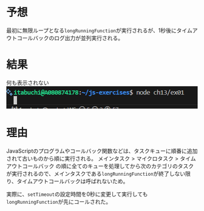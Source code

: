 # 予想

最初に無限ループとなる`longRunningFunction`が実行されるが、1秒後にタイムアウトコールバックのログ出力が並列実行される。

# 結果

何も表示されない
![alt text](image.png)

# 理由

JavaScriptのプログラムやコールバック関数などは、タスクキューに順番に追加されて古いものから順に実行される。
メインタスク > マイクロタスク > タイムアウトコールバック の順に全てのキューを処理してから次のカテゴリのタスクが実行されるので、メインタスクである`longRunningFunction`が終了しない限り、タイムアウトコールバックは呼ばれないため。

実際に、`setTimeout`の設定時間を0秒に変更して実行しても`longRunningFunction`が先にコールされた。

